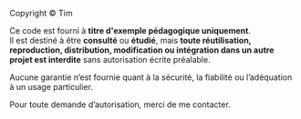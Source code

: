 Copyright © Tim

Ce code est fourni à **titre d'exemple pédagogique uniquement**.  
Il est destiné à être **consulté** ou **étudié**, mais **toute réutilisation, reproduction, distribution, modification ou intégration dans un autre projet est interdite** sans autorisation écrite préalable.

Aucune garantie n’est fournie quant à la sécurité, la fiabilité ou l’adéquation à un usage particulier.

Pour toute demande d’autorisation, merci de me contacter.
